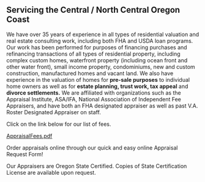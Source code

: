 ## Servicing the Central / North Central Oregon Coast
We have over 35 years of experience in all types of residential valuation and real estate consulting work, including both FHA and USDA loan programs. Our work has been performed for purposes of financing purchases and refinancing transactions of all types of residential property, including complex custom homes, waterfront property (including ocean front and other water front), small income property, condominiums, new and custom construction, manufactured homes and vacant land. We also have experience in the valuation of homes for **pre-sale purposes** to individual home owners as well as for **estate planning, trust work, tax appeal** and **divorce settlements.** We are affiliated with organizations such as the Appraisal Institute, ASA/IFA, National Association of Independent Fee Appraisers, and have both an FHA designated appraiser as well as past V.A. Roster Designated Appraiser on staff.


Click on the link below for our list of fees.

[AppraisalFees.pdf](md/appraisalfees.pdf)

Order appraisals online through our quick and easy online Appraisal Request Form!

Our Appraisers are Oregon State Certified. Copies of State Certification License are available upon request.